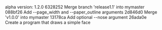 alpha version: 1.2.0
6328252 Merge branch 'release1.1' into mymaster
088bf26 Add --page_width and --paper_outline arguments
2d846d0 Merge 'v1.0.0' into mymaster
13178ca Add optional --nose argument
26ada0e Create a program that draws a simple face
